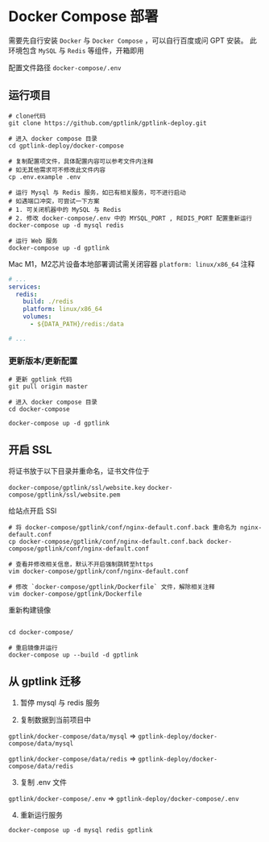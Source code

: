 # Docker Compose 部署

需要先自行安装 `Docker` 与 `Docker Compose` ，可以自行百度或问 GPT 安装。 此环境包含 `MySQL` 与 `Redis` 等组件，开箱即用

配置文件路径 `docker-compose/.env`

## 运行项目

```shell
# clone代码
git clone https://github.com/gptlink/gptlink-deploy.git

# 进入 docker compose 目录
cd gptlink-deploy/docker-compose

# 复制配置项文件，具体配置内容可以参考文件内注释
# 如无其他需求可不修改此文件内容
cp .env.example .env

# 运行 Mysql 与 Redis 服务，如已有相关服务，可不进行启动
# 如遇端口冲突，可尝试一下方案
# 1. 可关闭机器中的 MySQL 与 Redis
# 2. 修改 docker-compose/.env 中的 MYSQL_PORT , REDIS_PORT 配置重新运行
docker-compose up -d mysql redis

# 运行 Web 服务
docker-compose up -d gptlink
```

Mac M1，M2芯片设备本地部署调试需关闭容器 `platform: linux/x86_64` 注释
```yaml
# ... 
services:
  redis:
    build: ./redis
    platform: linux/x86_64
    volumes:
      - ${DATA_PATH}/redis:/data

# ... 
```

### 更新版本/更新配置

```shell
# 更新 gptlink 代码
git pull origin master

# 进入 docker compose 目录
cd docker-compose

docker-compose up -d gptlink
```

## 开启 SSL

将证书放于以下目录并重命名，证书文件位于

`docker-compose/gptlink/ssl/website.key`
`docker-compose/gptlink/ssl/website.pem`

给站点开启 SSl

```shell
# 将 docker-compose/gptlink/conf/nginx-default.conf.back 重命名为 nginx-default.conf
cp docker-compose/gptlink/conf/nginx-default.conf.back docker-compose/gptlink/conf/nginx-default.conf

# 查看并修改相关信息，默认不开启强制跳转至https
vim docker-compose/gptlink/conf/nginx-default.conf

# 修改 `docker-compose/gptlink/Dockerfile` 文件，解除相关注释
vim docker-compose/gptlink/Dockerfile

```

重新构建镜像

```shell

cd docker-compose/

# 重启镜像并运行
docker-compose up --build -d gptlink
```


## 从 gptlink 迁移

1. 暂停 mysql 与 redis 服务

2. 复制数据到当前项目中 

`gptlink/docker-compose/data/mysql` => `gptlink-deploy/docker-compose/data/mysql`

`gptlink/docker-compose/data/redis` => `gptlink-deploy/docker-compose/data/redis`

3. 复制 .env 文件

`gptlink/docker-compose/.env` => `gptlink-deploy/docker-compose/.env`

4. 重新运行服务

```shell
docker-compose up -d mysql redis gptlink
```


